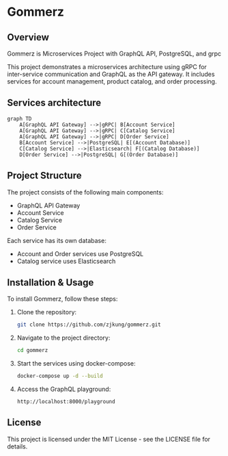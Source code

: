 # Gommerz

## Overview
Gommerz is Microservices Project with GraphQL API, PostgreSQL, and grpc

This project demonstrates a microservices architecture using gRPC for inter-service communication and GraphQL as the API gateway. It includes services for account management, product catalog, and order processing.

## Services architecture
```mermaid
graph TD
    A[GraphQL API Gateway] -->|gRPC| B[Account Service]
    A[GraphQL API Gateway] -->|gRPC| C[Catalog Service]
    A[GraphQL API Gateway] -->|gRPC| D[Order Service]
    B[Account Service] -->|PostgreSQL| E[(Account Database)]
    C[Catalog Service] -->|Elasticsearch| F[(Catalog Database)]
    D[Order Service] -->|PostgreSQL| G[(Order Database)]
```

## Project Structure

The project consists of the following main components:

- GraphQL API Gateway
- Account Service
- Catalog Service
- Order Service

Each service has its own database:

- Account and Order services use PostgreSQL
- Catalog service uses Elasticsearch

## Installation & Usage
To install Gommerz, follow these steps:

1. Clone the repository:
    ```sh
    git clone https://github.com/zjkung/gommerz.git
    ```
2. Navigate to the project directory:
    ```sh
    cd gommerz
    ```
3. Start the services using docker-compose:
    ```sh
    docker-compose up -d --build
    ```
4. Access the GraphQL playground:
    ```
    http://localhost:8000/playground
    ```
## License
This project is licensed under the MIT License - see the LICENSE file for details.
